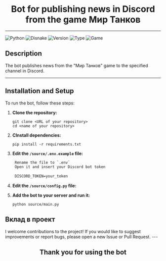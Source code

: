 # <h1 align="center">Bot for publishing news in Discord from the game Мир Танков</h1>

---
![Python](https://img.shields.io/badge/python-3.12+-blue)
![Disnake](https://img.shields.io/badge/disnake-v2.9.2-darkblue)
![Version](https://img.shields.io/badge/BotVersion-1.0-lime)
![Type](https://img.shields.io/badge/BotType-parser-white)
![Game](https://img.shields.io/badge/Game-МирТанков-brown)

## <h2>Description</h2>

The bot publishes news from the "Мир Танков" game
to the specified channel in Discord.

---
## <h2>Installation and Setup</h2>

To run the bot, follow these steps:
1. **Clone the repository:**
   ```shell
   git clone <URL of your repository>
   cd <name of your repository>
   ```

2. **CInstall dependencies:**
   ```shell
   pip install -r requirements.txt
   ```

3. **Edit the `/source/.env.example` file:**
   ```txt
    Rename the file to `.env`
    Open it and insert your Discord bot token
    
    DISCORD_TOKEN=your_token
   ```

4. **Edit the `/source/config.py` file:**

5. **Add the bot to your server and run it:**
   ```shell
   python source/main.py
   ```

<h2>Вклад в проект</h2>
I welcome contributions to the project! If you would like to suggest improvements or report bugs,
please open a new Issue or Pull Request.
---
<h2 align="center">Thank you for using the bot</h2>